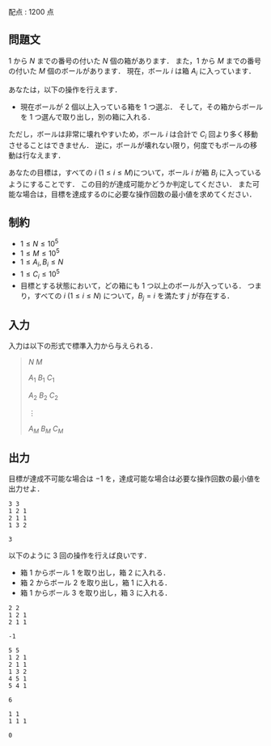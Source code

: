 配点 : $1200$ 点

## 問題文

$1$ から $N$ までの番号の付いた $N$ 個の箱があります．
また，$1$ から $M$ までの番号の付いた $M$ 個のボールがあります．
現在，ボール $i$ は箱 $A_i$ に入っています．

あなたは，以下の操作を行えます．

- 現在ボールが $2$ 個以上入っている箱を $1$ つ選ぶ．
そして，その箱からボールを $1$ つ選んで取り出し，別の箱に入れる．

ただし，ボールは非常に壊れやすいため，ボール $i$ は合計で $C_i$ 回より多く移動させることはできません．
逆に，ボールが壊れない限り，何度でもボールの移動は行なえます．

あなたの目標は，すべての $i$ ($1 \leq i \leq M$)について，ボール $i$ が箱 $B_i$ に入っているようにすることです．
この目的が達成可能かどうか判定してください．
また可能な場合は，目標を達成するのに必要な操作回数の最小値を求めてください．

## 制約

- $1 \leq N \leq 10^5$
- $1 \leq M \leq 10^5$
- $1 \leq A_i,B_i \leq N$
- $1 \leq C_i \leq 10^5$
- 目標とする状態において，どの箱にも $1$ つ以上のボールが入っている．
つまり，すべての $i$ ($1 \leq i \leq N$) について，$B_j=i$ を満たす $j$ が存在する．

## 入力

入力は以下の形式で標準入力から与えられる．

> $N$ $M$
> 
> $A_1$ $B_1$ $C_1$
> 
> $A_2$ $B_2$ $C_2$
> 
> $\vdots$
> 
> $A_M$ $B_M$ $C_M$

## 出力

目標が達成不可能な場合は $-1$ を，達成可能な場合は必要な操作回数の最小値を出力せよ．

```input1
3 3
1 2 1
2 1 1
1 3 2
```

```output1
3
```

以下のように $3$ 回の操作を行えば良いです．

- 箱 $1$ からボール $1$ を取り出し，箱 $2$ に入れる．
- 箱 $2$ からボール $2$ を取り出し，箱 $1$ に入れる．
- 箱 $1$ からボール $3$ を取り出し，箱 $3$ に入れる．

```input2
2 2
1 2 1
2 1 1
```

```output2
-1
```

```input3
5 5
1 2 1
2 1 1
1 3 2
4 5 1
5 4 1
```

```output3
6
```

```input4
1 1
1 1 1
```

```output4
0
```